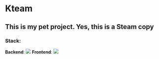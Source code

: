 # Kteam

## This is my pet project. Yes, this is a Steam copy

### Stack:

**Backend**: <img src="https://ziadoua.github.io/m3-Markdown-Badges/badges/Java/java3.svg">
**Frontend**: <img src="https://ziadoua.github.io/m3-Markdown-Badges/badges/Vue/vue1.svg">
